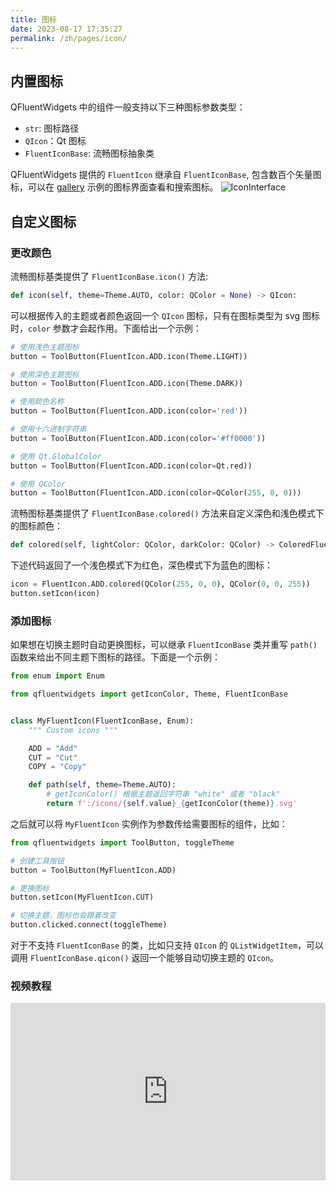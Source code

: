 ```yaml
---
title: 图标
date: 2023-08-17 17:35:27
permalink: /zh/pages/icon/
---
```


## 内置图标
QFluentWidgets 中的组件一般支持以下三种图标参数类型：
* `str`: 图标路径
* `QIcon`：Qt 图标
* `FluentIconBase`: 流畅图标抽象类

QFluentWidgets 提供的 `FluentIcon` 继承自 `FluentIconBase`, 包含数百个矢量图标，可以在 [gallery](https://github.com/zhiyiYo/PyQt-Fluent-Widgets/releases/download/v1.1.6/PyQt-Fluent-Widgets-Gallery_v1.1.6_lite_windows_x64.zip) 示例的图标界面查看和搜索图标。
![IconInterface](/img/designer/IconInterface.jpg)


## 自定义图标
### 更改颜色
流畅图标基类提供了 `FluentIconBase.icon()` 方法:

```python
def icon(self, theme=Theme.AUTO, color: QColor = None) -> QIcon:
```


可以根据传入的主题或者颜色返回一个 `QIcon` 图标，只有在图标类型为 svg 图标时，`color` 参数才会起作用。下面给出一个示例：


```python
# 使用浅色主题图标
button = ToolButton(FluentIcon.ADD.icon(Theme.LIGHT))

# 使用深色主题图标
button = ToolButton(FluentIcon.ADD.icon(Theme.DARK))

# 使用颜色名称
button = ToolButton(FluentIcon.ADD.icon(color='red'))

# 使用十六进制字符串
button = ToolButton(FluentIcon.ADD.icon(color='#ff0000'))

# 使用 Qt.GlobalColor
button = ToolButton(FluentIcon.ADD.icon(color=Qt.red))

# 使用 QColor
button = ToolButton(FluentIcon.ADD.icon(color=QColor(255, 0, 0)))
```

流畅图标基类提供了 `FluentIconBase.colored()` 方法来自定义深色和浅色模式下的图标颜色：

```python
def colored(self, lightColor: QColor, darkColor: QColor) -> ColoredFluentIcon:
```

下述代码返回了一个浅色模式下为红色，深色模式下为蓝色的图标：

```python
icon = FluentIcon.ADD.colored(QColor(255, 0, 0), QColor(0, 0, 255))
button.setIcon(icon)
```



### 添加图标

如果想在切换主题时自动更换图标，可以继承 `FluentIconBase` 类并重写 `path()` 函数来给出不同主题下图标的路径。下面是一个示例：


```python
from enum import Enum

from qfluentwidgets import getIconColor, Theme, FluentIconBase


class MyFluentIcon(FluentIconBase, Enum):
    """ Custom icons """

    ADD = "Add"
    CUT = "Cut"
    COPY = "Copy"

    def path(self, theme=Theme.AUTO):
        # getIconColor() 根据主题返回字符串 "white" 或者 "black"
        return f':/icons/{self.value}_{getIconColor(theme)}.svg'
```


之后就可以将 `MyFluentIcon` 实例作为参数传给需要图标的组件，比如：

```python
from qfluentwidgets import ToolButton, toggleTheme

# 创建工具按钮
button = ToolButton(MyFluentIcon.ADD)

# 更换图标
button.setIcon(MyFluentIcon.CUT)

# 切换主题，图标也会跟着改变
button.clicked.connect(toggleTheme)
```


对于不支持 `FluentIconBase` 的类，比如只支持 `QIcon` 的 `QListWidgetItem`，可以调用 `FluentIconBase.qicon()` 返回一个能够自动切换主题的 `QIcon`。

### 视频教程
<div style="padding:56.25% 0 0 0;position:relative;">
    <iframe src="https://player.vimeo.com/video/1061710278?h=d643e2b0da&amp;badge=0&amp;autopause=0&amp;player_id=0&amp;app_id=58479" frameborder="0" allow="autoplay; fullscreen; picture-in-picture; clipboard-write; encrypted-media" style="position:absolute;top:0;left:0;width:100%;height:100%;" title="PyQt-Fluent-Widgets 自定义图标的正确姿势">
    </iframe>
</div>